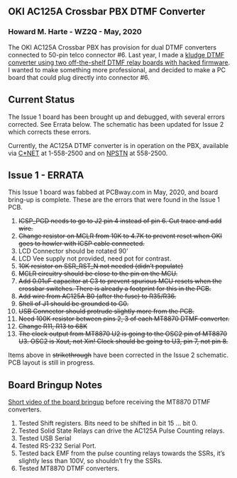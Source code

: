 ## OKI AC125A Crossbar PBX DTMF Converter


### Howard M. Harte - WZ2Q - May, 2020

The OKI AC125A Crossbar PBX has provision for dual DTMF converters connected to 50-pin telco connector #6.  Last year, I made a [kludge DTMF converter using two off-the-shelf DTMF relay boards with hacked firmware](https://github.com/hharte/stc15_dtmf).  I wanted to make something more professional, and decided to make a PC board that could plug directly into connector #6.


## Current Status

The Issue 1 board has been brought up and debugged, with several errors corrected.  See Errata below.  The schematic has been updated for Issue 2 which corrects these errors.

Currently, the AC125A DTMF converter is in operation on the PBX, available via [C*NET](https://www.ckts.info/) at 1-558-2500 and on [NPSTN](http://www.npstn.us/) at 558-2500.


## Issue 1 - ERRATA

This Issue 1 board was fabbed at PCBway.com in May, 2020, and board bring-up is complete.  These are the errors that were found in the Issue 1 PCB.



1. ~~ICSP_PGD needs to go to J2 pin 4 instead of pin 6. Cut trace and add wire.~~
2. ~~Change resistor on MCLR from 10K to 4.7K to prevent reset when OKI goes to howler with ICSP cable connected.~~
3. LCD Connector should be rotated 90’
4. LCD Vee supply not provided, need pot for contrast.
5. ~~10K resistor on SSR_RST_N not needed (didn’t populate)~~
6. ~~MCLR circuitry should be close to the pin on the MCU.~~
7. ~~Add 0.01uF capacitor at C3 to prevent spurious MCU resets when the crossbar switches.  There is already a footprint for this in the PCB.~~
8. ~~Add wire from AC125A B0 (after the fuse) to R35/R36.~~
9. ~~Shell of J1 should be grounded to G0.~~
10. ~~USB Connector should protrude slightly more from the PCB.~~
11. ~~Need 100K resistor between pins 2, 3 of each MT8870 DTMF converter.~~
12. ~~Change R11, R13 to 68K~~
13. ~~The clock output from MT8870 U2 is going to the OSC2 pin of MT8870 U3.  OSC2 is Xout, not Xin!  Clock should be going to U3, pin 7, not pin 8.~~

Items above in ~~strikethrough~~ have been corrected in the Issue 2 schematic.  PCB layout is still in progress.


## Board Bringup Notes

[Short video of the board bringup](https://www.youtube.com/watch?v=gfnMdGEc2nk) before receiving the MT8870 DTMF converters.



1. Tested Shift registers.  Bits need to be shifted in bit 15 … bit 0.
2. Tested Solid State Relays can drive the AC125A Pulse Counting relays.
3. Tested USB Serial
4. Tested RS-232 Serial Port.
5. Tested back EMF from the pulse counting relays towards the SSRs, it’s slightly less than 100V, so shouldn’t fry the SSRs.
6. Tested MT8870 DTMF converters.

